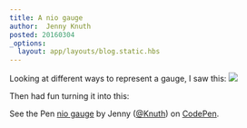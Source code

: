 ```yaml
---
title: A nio gauge
author:  Jenny Knuth
posted: 20160304
_options:
  layout: app/layouts/blog.static.hbs
---
```


Looking at different ways to represent a gauge, I saw this:
![](/images/ameymsGauge.png)

Then had fun turning it into this:

<!-- http://codepen.io/Knuth/pen/mVxKzB -->

<!-- ![](/images/nioGauge.png) -->

<p data-height="412" data-theme-id="0" data-slug-hash="mVxKzB" data-default-tab="result" data-user="Knuth" class="codepen">See the Pen <a href="http://codepen.io/Knuth/pen/mVxKzB/">nio gauge</a> by Jenny (<a href="http://codepen.io/Knuth">@Knuth</a>) on <a href="http://codepen.io">CodePen</a>.</p>
<script async src="//assets.codepen.io/assets/embed/ei.js"></script>
